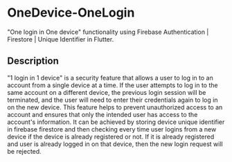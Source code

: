 # OneDevice-OneLogin
"One login in One device" functionality using Firebase Authentication | Firestore | Unique Identifier in Flutter.

## Description

"1 login in 1 device" is a security feature that allows a user to log in to an account from a single device at a time. If the user attempts to log in to the same account on a different device, the previous login session will be terminated, and the user will need to enter their credentials again to log in on the new device. This feature helps to prevent unauthorized access to an account and ensures that only the intended user has access to the account's information.
It can be achieved by storing device unique identifier in firebase firestore and then checking every time user logins from a new device if the device is already registered or not. If it is already registered and user is already logged in on that device, then the new login request will be rejected.
